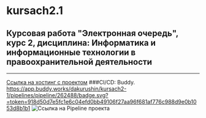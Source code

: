 # kursach2.1
**Курсовая работа "Электронная очередь", курс 2, дисциплина: Информатика и информационные технологии в правоохранительной деятельности**
-----------------------------------
***
[Ссылка на хостинг с проектом](http://95.217.210.154/)
###CI/CD: Buddy.
https://app.buddy.works/dakurushin/kursach2-1/pipelines/pipeline/262488/badge.svg?=token=918d50d7e5fc1e6c04efd0bb49106f27aa96f681af776c988d9e0b1053d8b1b1
![Ссылка на Pipeline проекта](https://app.buddy.works/dakurushin/kursach2-1/pipelines/pipeline/262488)
